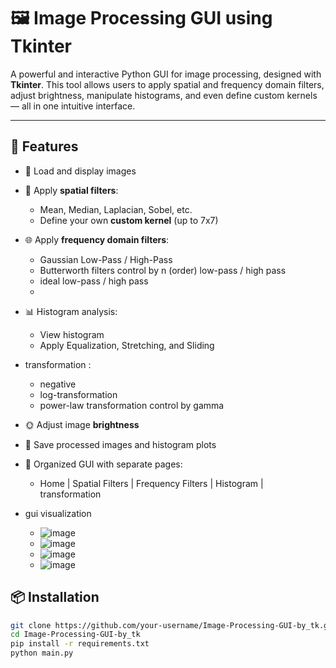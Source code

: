 # 🖼️ Image Processing GUI using Tkinter

A powerful and interactive Python GUI for image processing, designed with **Tkinter**. This tool allows users to apply spatial and frequency domain filters, adjust brightness, manipulate histograms, and even define custom kernels — all in one intuitive interface.

---

## 🚀 Features

- 📂 Load and display images
- 🧠 Apply **spatial filters**:
  - Mean, Median, Laplacian, Sobel, etc.
  - Define your own **custom kernel** (up to 7x7)
- 🌐 Apply **frequency domain filters**:
  - Gaussian Low-Pass / High-Pass
  - Butterworth filters control by n (order) low-pass / high pass 
  - ideal low-pass / high pass
  - 
- 📊 Histogram analysis:
  - View histogram
  - Apply Equalization, Stretching, and Sliding

- transformation :
  - negative
  - log-transformation
  - power-law transformation control by gamma    
- 🌞 Adjust image **brightness**
- 💾 Save processed images and histogram plots
- 🧭 Organized GUI with separate pages:
  - Home | Spatial Filters | Frequency Filters | Histogram | transformation 

- gui visualization

  - ![image](https://github.com/user-attachments/assets/adf72a90-d57f-4c7d-adba-e7b32ca29bb8)
  - ![image](https://github.com/user-attachments/assets/bfaf29fc-b444-4226-9b5e-10b740aa9bcf)
  - ![image](https://github.com/user-attachments/assets/dd1fc99e-f2f4-4da2-be13-a4409a9d27e3)
  - ![image](https://github.com/user-attachments/assets/ed2ae120-2de8-4ca3-90b8-2c5a117345ce)




  

## 📦 Installation

```bash
git clone https://github.com/your-username/Image-Processing-GUI-by_tk.git
cd Image-Processing-GUI-by_tk
pip install -r requirements.txt
python main.py
